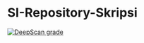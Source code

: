 # SI-Repository-Skripsi

[![DeepScan grade](https://deepscan.io/api/teams/21263/projects/26348/branches/836204/badge/grade.svg)](https://deepscan.io/dashboard#view=project&tid=21263&pid=26348&bid=836204)
